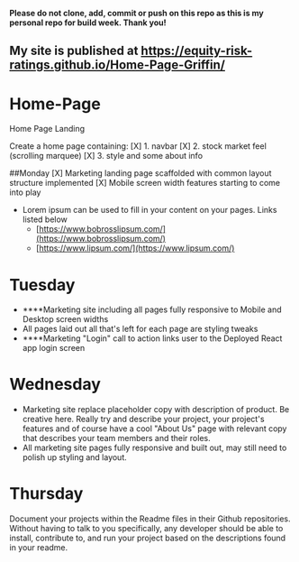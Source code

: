  
**Please do not clone, add, commit or push on this repo as this is my personal repo for build week. Thank you!**

## My site is published at https://equity-risk-ratings.github.io/Home-Page-Griffin/

# Home-Page
Home Page Landing 

Create a home page containing:
[X] 1. navbar
[X] 2. stock market feel (scrolling marquee) 
[X] 3. style and some about info

##Monday
[X] Marketing landing page scaffolded with common layout structure implemented
[X] Mobile screen width features starting to come into play
- Lorem ipsum can be used to fill in your content on your pages. Links listed below
    - [https://www.bobrosslipsum.com/](https://www.bobrosslipsum.com/)
    - [https://www.lipsum.com/](https://www.lipsum.com/)
    
# Tuesday
- ****Marketing site including all pages fully responsive to Mobile and Desktop screen widths
- All pages laid out all that's left for each page are styling tweaks
- ****Marketing "Login" call to action links user to the Deployed React app login screen

# Wednesday
- Marketing site replace placeholder copy with description of product. Be creative here. Really try and describe your project, your project's features and of course have a cool "About Us" page with relevant copy that describes your team members and their roles.
- All marketing site pages fully responsive and built out, may still need to polish up styling and layout.

# Thursday
Document your projects within the Readme files in their Github repositories. Without having to talk to you specifically, any developer should be able to install, contribute to, and run your project based on the descriptions found in your readme.

